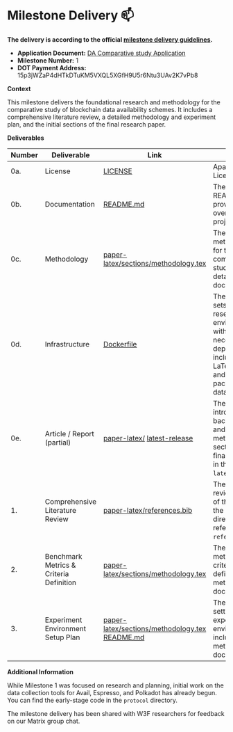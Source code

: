 # Milestone Delivery :mailbox:

**The delivery is according to the official [milestone delivery guidelines](https://github.com/w3f/Grants-Program/blob/master/docs/Support%20Docs/milestone-deliverables-guidelines.md).**

* **Application Document:** [DA Comparative study Application](https://github.com/w3f/Grants-Program/blob/master/applications/da_comparative_study.md)
* **Milestone Number:** 1
* **DOT Payment Address:** 15p3jWZaP4dHTkDTuKM5VXQL5XGfH9U5r6Ntu3UAv2K7vPb8

**Context**

This milestone delivers the foundational research and methodology for the comparative study of blockchain data availability schemes. It includes a comprehensive literature review, a detailed methodology and experiment plan, and the initial sections of the final research paper.

**Deliverables**

| Number | Deliverable | Link | Notes |
|---|---|---|---|
| 0a. | License | [LICENSE](https://github.com/Chainscore/DA-Research/blob/main/LICENSE) | Apache 2.0 License |
| 0b. | Documentation | [README.md](https://github.com/Chainscore/DA-Research/blob/main/README.md) | The main README provides an overview of the project. |
| 0c. | Methodology | [paper-latex/sections/methodology.tex](https://github.com/Chainscore/DA-Research/blob/main/paper-latex/sections/methodology.tex) | The methodology for the comparative study is detailed in this document. |
| 0d. | Infrastructure | [Dockerfile](https://github.com/Chainscore/DA-Research/blob/main/Dockerfile) | The Dockerfile sets up the research environment with all necessary dependencies including LaTeX, Python, and required packages for data analysis. |
| 0e. | Article / Report (partial) | [paper-latex/](https://github.com/Chainscore/DA-Research/tree/main/paper-latex)  [latest-release](https://github.com/Chainscore/DA-Research/releases)| The introduction, background, and methodology sections of the final report are in the `paper-latex` directory. |
| 1. | Comprehensive Literature Review | [paper-latex/references.bib](https://github.com/Chainscore/DA-Research/blob/main/paper-latex/references.bib) | The literature review is part of the paper in the `paper-latex` directory, with references in `references.bib`. |
| 2. | Benchmark Metrics & Criteria Definition | [paper-latex/sections/methodology.tex](https://github.com/Chainscore/DA-Research/blob/main/paper-latex/sections/methodology.tex) | The benchmark metrics and criteria are defined in the methodology document. |
| 3. | Experiment Environment Setup Plan | [paper-latex/sections/methodology.tex](https://github.com/Chainscore/DA-Research/blob/main/paper-latex/sections/methodology.tex) [README.md](https://github.com/Chainscore/DA-Research/blob/main/README.md)| The plan for setting up the experiment environment is included in the methodology document. |

**Additional Information**

While Milestone 1 was focused on research and planning, initial work on the data collection tools for Avail, Espresso, and Polkadot has already begun. You can find the early-stage code in the `protocol` directory.


The milestone delivery has been shared with W3F researchers for feedback on our Matrix group chat.
